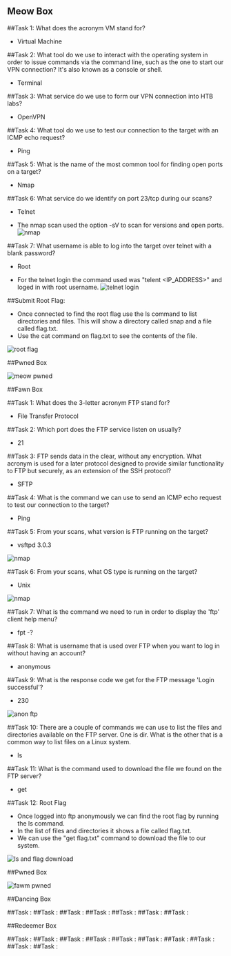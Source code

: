 ## Meow Box

  ##Task 1: What does the acronym VM stand for?  
  - Virtual Machine

  ##Task 2: What tool do we use to interact with the operating system in order to issue commands via the command line, such as the one to start our VPN connection? It's also known as a console or shell.  
  - Terminal

  ##Task 3: What service do we use to form our VPN connection into HTB labs?
  - OpenVPN

  ##Task 4: What tool do we use to test our connection to the target with an ICMP echo request?
  - Ping

  ##Task 5: What is the name of the most common tool for finding open ports on a target?
  - Nmap

  ##Task 6: What service do we identify on port 23/tcp during our scans?

  - Telnet

  - The nmap scan used the option -sV to scan for versions and open ports.
  ![nmap](https://github.com/user-attachments/assets/6030517d-23a0-479a-91dc-638ff0c39133)

  ##Task 7: What username is able to log into the target over telnet with a blank password?

  - Root

  - For the telnet login the command used was "telent <IP_ADDRESS>" and loged in with root username. 
  ![telnet login](https://github.com/user-attachments/assets/d010ef5c-be6d-4bbf-a9c1-3eed06d0cca2)

  ##Submit Root Flag: 

  - Once connected to find the root flag use the ls command to list directories and files. This will show a directory called snap and a file called flag.txt.
  - Use the cat command on flag.txt to see the contents of the file. 

  ![root flag](https://github.com/user-attachments/assets/f67d64d9-bf7d-480f-a405-8ecd0475a410)

  ##Pwned Box 

  ![meow pwned](https://github.com/user-attachments/assets/bc1e229f-e078-4b3b-b024-cce0221e1c4f)


##Fawn Box

  ##Task 1: What does the 3-letter acronym FTP stand for?  
  
  - File Transfer Protocol
    
  ##Task 2: Which port does the FTP service listen on usually?
  
  - 21
    
  ##Task 3: FTP sends data in the clear, without any encryption. What acronym is used for a later protocol designed to provide similar functionality to FTP but securely, as an extension of the SSH protocol?
  
  - SFTP
  
  ##Task 4: What is the command we can use to send an ICMP echo request to test our connection to the target?

  - Ping
    
  ##Task 5: From your scans, what version is FTP running on the target?

  - vsftpd 3.0.3
    
![nmap](https://github.com/user-attachments/assets/070c3f27-790f-4ab7-bcaf-36f1703c2fc4)

  
  ##Task 6: From your scans, what OS type is running on the target?
  
  - Unix
    
![nmap](https://github.com/user-attachments/assets/2e4845a5-61b0-4f3e-9a52-392b81eacd54)

  ##Task 7: What is the command we need to run in order to display the 'ftp' client help menu?

  - fpt -?
  
  ##Task 8: What is username that is used over FTP when you want to log in without having an account?

  - anonymous
  
  ##Task 9: What is the response code we get for the FTP message 'Login successful'?

  - 230

  ![anon ftp](https://github.com/user-attachments/assets/10f8c1c8-3235-4e0e-811a-df2e7a5acef0)

  ##Task 10: There are a couple of commands we can use to list the files and directories available on the FTP server. One is dir. What is the other that is a common way to list files on a Linux system.

  - ls
  
  ##Task 11: What is the command used to download the file we found on the FTP server?

  - get
  
  ##Task 12: Root Flag

  - Once logged into ftp anonymously we can find the root flag by running the ls command.
  - In the list of files and directories it shows a file called flag.txt.
  - We can use the "get flag.txt" command to download the file to our system.

![ls and flag download](https://github.com/user-attachments/assets/0dc7b784-2737-4333-9c4c-09d8693f12a1)

  ##Pwned Box
  
![fawm pwned](https://github.com/user-attachments/assets/ddd07c93-4c2d-44c1-a03c-2438f9dcf458)

##Dancing Box

  ##Task :
  ##Task :
  ##Task :
  ##Task :
  ##Task :
  ##Task :
  ##Task :

##Redeemer Box

  ##Task :
  ##Task :
  ##Task :
  ##Task :
  ##Task :
  ##Task :
  ##Task :
  ##Task :
  ##Task :
  ##Task :
  
